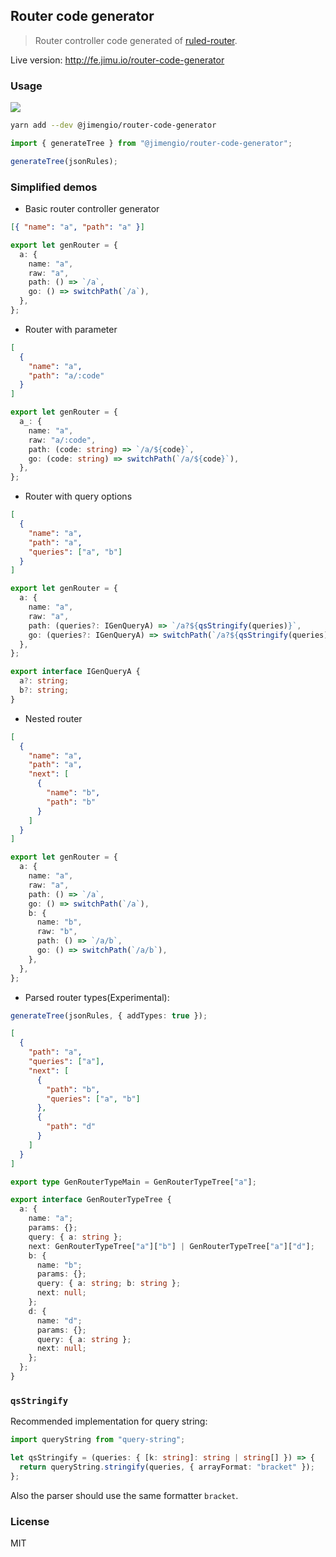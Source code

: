## Router code generator

> Router controller code generated of [ruled-router](https://github.com/jimengio/ruled-router).

Live version: http://fe.jimu.io/router-code-generator

### Usage

![](https://img.shields.io/npm/v/@jimengio/router-code-generator.svg?style=flat-square)

```bash
yarn add --dev @jimengio/router-code-generator
```

```ts
import { generateTree } from "@jimengio/router-code-generator";

generateTree(jsonRules);
```

### Simplified demos

- Basic router controller generator

```json
[{ "name": "a", "path": "a" }]
```

```ts
export let genRouter = {
  a: {
    name: "a",
    raw: "a",
    path: () => `/a`,
    go: () => switchPath(`/a`),
  },
};
```

- Router with parameter

```json
[
  {
    "name": "a",
    "path": "a/:code"
  }
]
```

```ts
export let genRouter = {
  a_: {
    name: "a",
    raw: "a/:code",
    path: (code: string) => `/a/${code}`,
    go: (code: string) => switchPath(`/a/${code}`),
  },
};
```

- Router with query options

```json
[
  {
    "name": "a",
    "path": "a",
    "queries": ["a", "b"]
  }
]
```

```ts
export let genRouter = {
  a: {
    name: "a",
    raw: "a",
    path: (queries?: IGenQueryA) => `/a?${qsStringify(queries)}`,
    go: (queries?: IGenQueryA) => switchPath(`/a?${qsStringify(queries)}`),
  },
};

export interface IGenQueryA {
  a?: string;
  b?: string;
}
```

- Nested router

```json
[
  {
    "name": "a",
    "path": "a",
    "next": [
      {
        "name": "b",
        "path": "b"
      }
    ]
  }
]
```

```ts
export let genRouter = {
  a: {
    name: "a",
    raw: "a",
    path: () => `/a`,
    go: () => switchPath(`/a`),
    b: {
      name: "b",
      raw: "b",
      path: () => `/a/b`,
      go: () => switchPath(`/a/b`),
    },
  },
};
```

- Parsed router types(Experimental):

```ts
generateTree(jsonRules, { addTypes: true });
```

```json
[
  {
    "path": "a",
    "queries": ["a"],
    "next": [
      {
        "path": "b",
        "queries": ["a", "b"]
      },
      {
        "path": "d"
      }
    ]
  }
]
```

```ts
export type GenRouterTypeMain = GenRouterTypeTree["a"];

export interface GenRouterTypeTree {
  a: {
    name: "a";
    params: {};
    query: { a: string };
    next: GenRouterTypeTree["a"]["b"] | GenRouterTypeTree["a"]["d"];
    b: {
      name: "b";
      params: {};
      query: { a: string; b: string };
      next: null;
    };
    d: {
      name: "d";
      params: {};
      query: { a: string };
      next: null;
    };
  };
}
```

### `qsStringify`

Recommended implementation for query string:

```ts
import queryString from "query-string";

let qsStringify = (queries: { [k: string]: string | string[] }) => {
  return queryString.stringify(queries, { arrayFormat: "bracket" });
};
```

Also the parser should use the same formatter `bracket`.

### License

MIT
